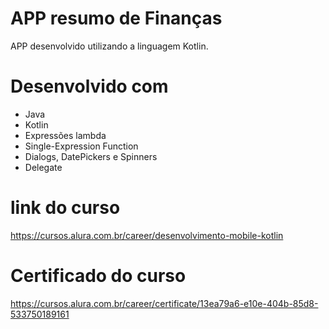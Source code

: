 # APP resumo de Finanças
APP desenvolvido utilizando a linguagem Kotlin.
# Desenvolvido com
- Java
- Kotlin
- Expressões lambda
- Single-Expression Function
- Dialogs, DatePickers e Spinners
- Delegate
# link do curso  
https://cursos.alura.com.br/career/desenvolvimento-mobile-kotlin
# Certificado do curso
https://cursos.alura.com.br/career/certificate/13ea79a6-e10e-404b-85d8-533750189161
